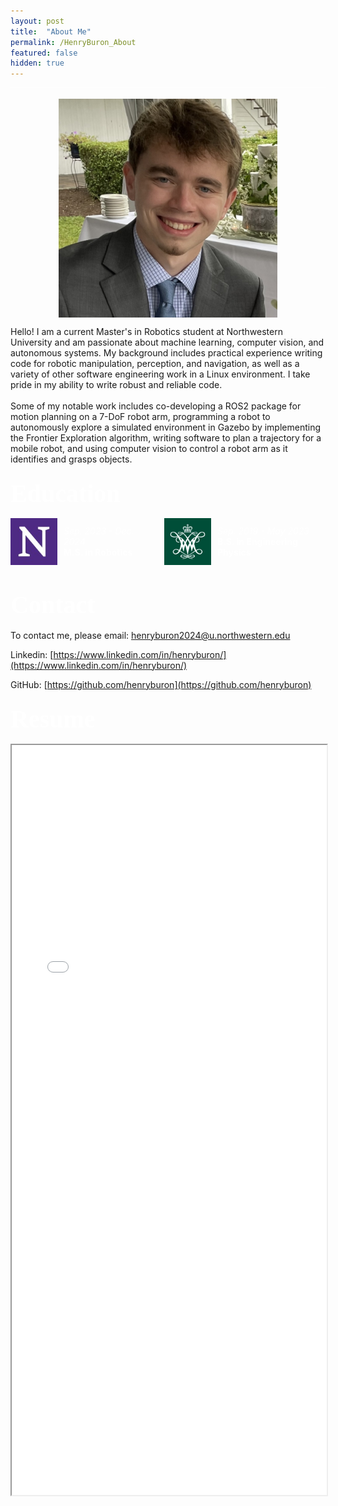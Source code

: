 ```yaml
---
layout: post
title:  "About Me"
permalink: /HenryBuron_About
featured: false
hidden: true
---
```


<div style="background-color: white; height: 1px;"></div>


<br>
<img src="/assets/images/headshot.jpeg" style="width: 350px; height: auto; margin: 0 auto; display: block;">

Hello! I am a current Master's in Robotics student at Northwestern University and am passionate about machine learning, computer vision, and autonomous systems. My background includes practical experience writing code for robotic manipulation, perception, and navigation, as well as a variety of other software engineering work in a Linux environment. I take pride in my ability to write robust and reliable code.
<br>
<br>
Some of my notable work includes co-developing a ROS2 package for motion planning on a 7-DoF robot arm, programming a robot to autonomously explore a simulated environment in Gazebo by implementing the Frontier Exploration algorithm, writing software to plan a trajectory for a mobile robot, and using computer vision to control a robot arm as it identifies and grasps objects.


### <a style="color: white; font-size:40px; font-family: 'Times New Roman', Times, serif;">Education</a>

<div style="display: flex; align-items: center; color: white;">
    <img src="/assets/images/nu.jpeg" style="width: 75px; height: auto; margin-right: 10px;">
    <div>
        <i>Sep. 2023 - Dec. 2024</i> <br>
        <b>M.S. in Robotics</b>
    </div>
    <!-- Additional image placed here -->
    <img src="/assets/images/wm.jpeg" style="width: 75px; height: auto; margin-left: 20px;">
    <div style="margin-left: 10px;"> <!-- Adjusted margin-left for the text div -->
        <i>Sep. 2019 - May 2023</i> <br>
        <b>B.S. in Engineering Physics</b>
    </div>
</div>
<br>


### <a style="color: white; font-size:40px; font-family: 'Times New Roman', Times, serif;">Contact</a>

To contact me, please email: <a href="mailto:henryburon2024@u.northwestern.edu">henryburon2024@u.northwestern.edu</a>

Linkedin: [https://www.linkedin.com/in/henryburon/](https://www.linkedin.com/in/henryburon/)

GitHub: [https://github.com/henryburon](https://github.com/henryburon)



### <a style="color: white; font-size:40px; font-family: 'Times New Roman', Times, serif;">Resume</a>


<div style="text-align: center;">
    <iframe src="_pages/HenryBuronResume.pdf" width="100%" height="1200px" style="display: inline-block;"></iframe>
</div>